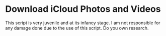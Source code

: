 # Download iCloud Photos and Videos

This script is very juvenile and at its infancy stage. I am not responsible for any damage done due to the use of this script. Do you own research.
